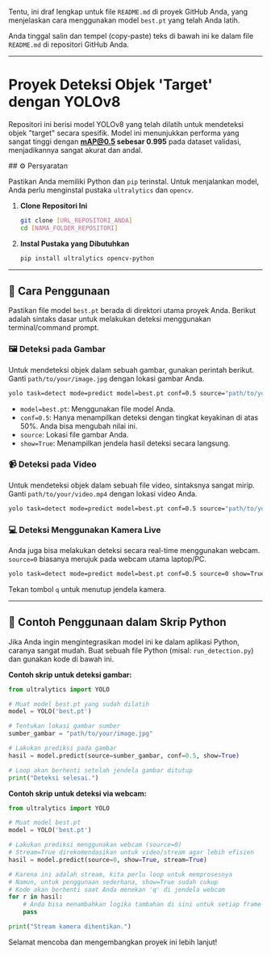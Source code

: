 Tentu, ini draf lengkap untuk file `README.md` di proyek GitHub Anda, yang menjelaskan cara menggunakan model `best.pt` yang telah Anda latih.

Anda tinggal salin dan tempel (copy-paste) teks di bawah ini ke dalam file `README.md` di repositori GitHub Anda.

-----

# Proyek Deteksi Objek 'Target' dengan YOLOv8

Repositori ini berisi model YOLOv8 yang telah dilatih untuk mendeteksi objek "target" secara spesifik. Model ini menunjukkan performa yang sangat tinggi dengan **mAP@0.5 sebesar 0.995** pada dataset validasi, menjadikannya sangat akurat dan andal.

 \#\# ⚙️ Persyaratan

Pastikan Anda memiliki Python dan `pip` terinstal. Untuk menjalankan model, Anda perlu menginstal pustaka `ultralytics` dan `opencv`.

1.  **Clone Repositori Ini**

    ```bash
    git clone [URL_REPOSITORI_ANDA]
    cd [NAMA_FOLDER_REPOSITORI]
    ```

2.  **Instal Pustaka yang Dibutuhkan**

    ```bash
    pip install ultralytics opencv-python
    ```

-----

## 🚀 Cara Penggunaan

Pastikan file model `best.pt` berada di direktori utama proyek Anda. Berikut adalah sintaks dasar untuk melakukan deteksi menggunakan terminal/command prompt.

### 🖼️ Deteksi pada Gambar

Untuk mendeteksi objek dalam sebuah gambar, gunakan perintah berikut. Ganti `path/to/your/image.jpg` dengan lokasi gambar Anda.

```bash
yolo task=detect mode=predict model=best.pt conf=0.5 source="path/to/your/image.jpg" show=True
```

  - `model=best.pt`: Menggunakan file model Anda.
  - `conf=0.5`: Hanya menampilkan deteksi dengan tingkat keyakinan di atas 50%. Anda bisa mengubah nilai ini.
  - `source`: Lokasi file gambar Anda.
  - `show=True`: Menampilkan jendela hasil deteksi secara langsung.

### 📹 Deteksi pada Video

Untuk mendeteksi objek dalam sebuah file video, sintaksnya sangat mirip. Ganti `path/to/your/video.mp4` dengan lokasi video Anda.

```bash
yolo task=detect mode=predict model=best.pt conf=0.5 source="path/to/your/video.mp4" show=True
```

### 💻 Deteksi Menggunakan Kamera Live

Anda juga bisa melakukan deteksi secara real-time menggunakan webcam. `source=0` biasanya merujuk pada webcam utama laptop/PC.

```bash
yolo task=detect mode=predict model=best.pt conf=0.5 source=0 show=True
```

Tekan tombol `q` untuk menutup jendela kamera.

-----

## 🐍 Contoh Penggunaan dalam Skrip Python

Jika Anda ingin mengintegrasikan model ini ke dalam aplikasi Python, caranya sangat mudah. Buat sebuah file Python (misal: `run_detection.py`) dan gunakan kode di bawah ini.

**Contoh skrip untuk deteksi gambar:**

```python
from ultralytics import YOLO

# Muat model best.pt yang sudah dilatih
model = YOLO('best.pt')

# Tentukan lokasi gambar sumber
sumber_gambar = "path/to/your/image.jpg"

# Lakukan prediksi pada gambar
hasil = model.predict(source=sumber_gambar, conf=0.5, show=True)

# Loop akan berhenti setelah jendela gambar ditutup
print("Deteksi selesai.")

```

**Contoh skrip untuk deteksi via webcam:**

```python
from ultralytics import YOLO

# Muat model best.pt
model = YOLO('best.pt')

# Lakukan prediksi menggunakan webcam (source=0)
# Stream=True direkomendasikan untuk video/stream agar lebih efisien
hasil = model.predict(source=0, show=True, stream=True)

# Karena ini adalah stream, kita perlu loop untuk memprosesnya
# Namun, untuk penggunaan sederhana, show=True sudah cukup
# Kode akan berhenti saat Anda menekan 'q' di jendela webcam
for r in hasil:
    # Anda bisa menambahkan logika tambahan di sini untuk setiap frame
    pass

print("Stream kamera dihentikan.")
```

Selamat mencoba dan mengembangkan proyek ini lebih lanjut\!